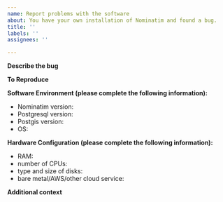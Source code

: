 ```yaml
---
name: Report problems with the software
about: You have your own installation of Nominatim and found a bug.
title: ''
labels: ''
assignees: ''

---
```


<!-- Note: if you are installing Nominatim through a docker image, you should report issues with the installation process with the docker repository first. -->

**Describe the bug**
<!-- A clear and concise description of what the bug is. -->

**To Reproduce**
<!-- Please describe what you did to get to the issue. -->

**Software Environment (please complete the following information):**
- Nominatim version: 
- Postgresql version: 
- Postgis version:
- OS: 

**Hardware Configuration (please complete the following information):**
- RAM: 
- number of CPUs:
- type and size of disks:
- bare metal/AWS/other cloud service: 

**Additional context**

<!-- Add any other context about the problem here. -->
